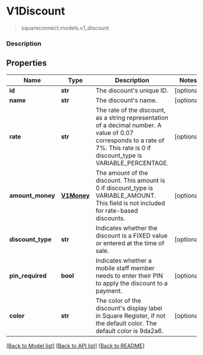 # V1Discount
> squareconnect.models.v1_discount

### Description

## Properties
Name | Type | Description | Notes
------------ | ------------- | ------------- | -------------
**id** | **str** | The discount&#39;s unique ID. | [optional]
**name** | **str** | The discount&#39;s name. | [optional]
**rate** | **str** | The rate of the discount, as a string representation of a decimal number. A value of 0.07 corresponds to a rate of 7%. This rate is 0 if discount_type is VARIABLE_PERCENTAGE. | [optional]
**amount_money** | [**V1Money**](V1Money.md) | The amount of the discount. This amount is 0 if discount_type is VARIABLE_AMOUNT. This field is not included for rate-based discounts. | [optional]
**discount_type** | **str** | Indicates whether the discount is a FIXED value or entered at the time of sale. | [optional]
**pin_required** | **bool** | Indicates whether a mobile staff member needs to enter their PIN to apply the discount to a payment. | [optional]
**color** | **str** | The color of the discount&#39;s display label in Square Register, if not the default color. The default color is 9da2a6. | [optional]

[[Back to Model list]](../README.md#documentation-for-models) [[Back to API list]](../README.md#documentation-for-api-endpoints) [[Back to README]](../README.md)


